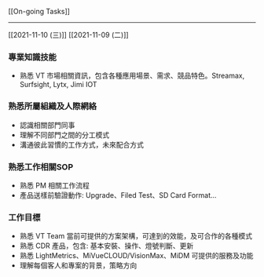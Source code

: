 [[On-going Tasks]]

---

[[2021-11-10 (三)]]
[[2021-11-09 (二)]]


### 專業知識技能
 - 熟悉 VT 市場相關資訊，包含各種應用場景、需求、競品特色。Streamax, Surfsight, Lytx, Jimi IOT

### 熟悉所屬組織及人際網絡
 - 認識相關部門同事
 - 理解不同部門之間的分工模式
 - 溝通彼此習慣的工作方式，未來配合方式

### 熟悉工作相關SOP
 - 熟悉 PM 相關工作流程
 - 產品送樣前驗證動作: Upgrade、Filed Test、SD Card Format…

### 工作目標
- 熟悉 VT Team 當前可提供的方案架構，可達到的效能，及可合作的各種模式
- 熟悉 CDR 產品，包含: 基本安裝、操作、燈號判斷、更新
- 熟悉 LightMetrics、MiVueCLOUD/VisionMax、MiDM 可提供的服務及功能
- 理解每個客人和專案的背景，策略方向